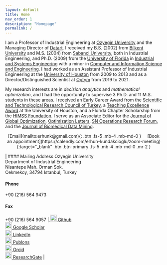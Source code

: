 ```yaml
---
layout: default
title: Home
nav_order: 1
description: "Homepage"
permalink: /
---
```


I am a Professor of Industrial Engineering at <a href="http://www.ozyegin.edu.tr" target="_blank">Ozyegin University</a> and the Managing Director of <a href="http://www.datart.com.tr" target="_blank">Datart</a>. I received my B.S. (2002) from <a href="http://www.bilkent.edu.tr" target="_blank">Bilkent University</a> and M.S. (2004) from <a href="http://www.sabanciuniv.edu.tr" target="_blank">Sabanci University</a>, both in Industrial Engineering, and Ph.D. (2009) from the <a href="http://www.ufl.edu" target="_blank">University of Florida</a> in <a href="https://www.ise.ufl.edu" target="_blank">Industrial and Systems Engineering</a> with a minor in <a href="https://www.cise.ufl.edu" target="_blank">Computer and Information Science and Engineering</a>. I had worked as an Assistant Professor of Industrial Engineering at the <a href="http://www.uh.edu" target="_blank">University of Houston</a> from 2009 to 2013 and as a Director/Distinguished Scientist at <a href="http://www.optym.com" target="_blank">Optym</a> from 2019 to 2021.

My research interests are in <i>decision analytics</i> and <i>mathematical optimization</i>, and I had the opportunity to supervise 3 Ph.D. and 11 M.S. students in these areas. I received an Early Career Award from the <a href="https://www.tubitak.gov.tr" target="_blank">Scientific and Technological Research Council of Turkey</a>, a <a href="https://www.egr.uh.edu/news/201205/cullen-college-faculty-staff-honored-excellence" target="_blank">Teaching Excellence Award</a> at the University of Houston, and a Florida Chapter Scholarship from the <a href="https://www.himss.org" target="_blank">HIMSS Foundation</a>. I serve as an Associate Editor for the <a href="https://www.springer.com/journal/10898" target="_blank">Journal of Global Optimization</a>, <a href="https://www.springer.com/journal/11590" target="_blank">Optimization Letters</a>, <a href="https://www.springer.com/journal/43069" target="_blank">SN Operations Research Forum</a>, and the <a href="https://www.longdom.org/biomedical-data-mining.html" target="_blank">Journal of Biomedical Data Mining</a>.

<p style="text-align: center;">[Email](mailto:erhunk@gmail.com){: .btn .fs-5 .mb-4 .mb-md-0 } &nbsp;&nbsp;&nbsp;&nbsp;[Book an appointment](https://calendly.com/erhun-kundakcioglu/zoom-meeting){:target="_blank" .btn .btn-primary .fs-5 .mb-4 .mb-md-0 .mr-2 }
</p>

| #### Mailing Address 
Ozyegin University<br />
Department of Industrial Engineering<br />
Nisantepe Mah. Orman Sok.<br />
Cekmekoy, 34794 Istanbul, Turkey
#### Phone
+90 (216) 564 9473
#### Fax
+90 (216) 564 9057
 |<a href="https://github.com/OEKundakcioglu/" target="_blank"> <img src="../../assets/images/github.png" style="height:21px;" alt="Github"> Github</a>  
<a href="https://scholar.google.com/citations?user=k6NTKvsAAAAJ&hl=en" target="_blank"><img src="../../assets/images/scholar.jpg" style="height:21px;" alt="Scholar"> Google Scholar</a>  
<a href="https://www.linkedin.com/in/erhunkundakcioglu" target="_blank"><img src="../../assets/images/linkedin.png" style="height:21px;" alt="Linkedin"> LinkedIn</a>  
<a href="https://publons.com/researcher/457748/o-erhun-kundakcioglu/" target="_blank"><img src="../../assets/images/publons.png" style="height:21px;" alt="Publons"> Publons</a>  
<a href="https://orcid.org/0000-0003-3033-0986" target="_blank"><img src="../../assets/images/orcid.png" style="height:21px;" alt="Orcid"> Orcid</a>  
<a href="https://www.researchgate.net/profile/O_Kundakcioglu" target="_blank"><img src="../../assets/images/researchg.png" style="height:21px;" alt="Researchgate"> ResearchGate</a> |

